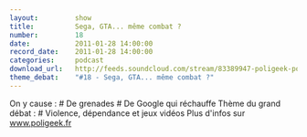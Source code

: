 ```yaml
---
layout:         show
title:          Sega, GTA... même combat ?
number:         18
date:           2011-01-28 14:00:00
record_date:    2011-01-28 14:00:00
categories:     podcast
download_url:   http://feeds.soundcloud.com/stream/83389947-poligeek-poligeek18.mp3
theme_debat:    "#18 - Sega, GTA... même combat ?"
---
```



On y cause : # De grenades # De Google qui réchauffe Thème du grand débat : # Violence, dépendance et jeux vidéos Plus d'infos sur www.poligeek.fr

